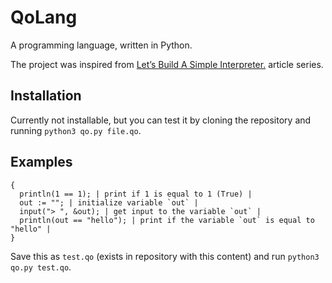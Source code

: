 # QoLang
A programming language, written in Python.

The project was inspired from [Let’s Build A Simple Interpreter.](https://ruslanspivak.com/lsbasi-part1/) article series.

## Installation
Currently not installable, but you can test it by cloning the repository and running `python3 qo.py file.qo`.

## Examples
```
{
  println(1 == 1); | print if 1 is equal to 1 (True) |
  out := ""; | initialize variable `out` |
  input("> ", &out); | get input to the variable `out` |
  println(out == "hello"); | print if the variable `out` is equal to "hello" |
}
```

Save this as `test.qo` (exists in repository with this content) and run `python3 qo.py test.qo`.